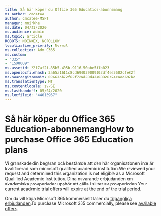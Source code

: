 ```yaml
---
title: Så här köper du Office 365 Education-abonnemang
ms.author: cmcatee
author: cmcatee-MSFT
manager: mnirkhe
ms.date: 04/21/2020
ms.audience: Admin
ms.topic: article
ROBOTS: NOINDEX, NOFOLLOW
localization_priority: Normal
ms.collection: Adm_O365
ms.custom:
- "335"
- "1500009"
ms.assetid: 22f7af2f-85b5-405b-9116-50abe531b023
ms.openlocfilehash: 3a65a1611c8cd694039009303df4ea3602cfe82f
ms.sourcegitcommit: 69663ab72f62f72ad28d43a08328c74caaa697bc
ms.translationtype: MT
ms.contentlocale: sv-SE
ms.lasthandoff: 05/04/2020
ms.locfileid: "44016967"
---
```

# <a name="how-to-purchase-office-365-education-plans"></a><span data-ttu-id="025f6-102">Så här köper du Office 365 Education-abonnemang</span><span class="sxs-lookup"><span data-stu-id="025f6-102">How to purchase Office 365 Education plans</span></span>

<span data-ttu-id="025f6-103">Vi granskade din begäran och bestämde att den här organisationen inte är kvalificerad som microsoft qualified academic institution.</span><span class="sxs-lookup"><span data-stu-id="025f6-103">We reviewed your request and determined this organization is not eligible as a Microsoft Qualified Academic Institution.</span></span> <span data-ttu-id="025f6-104">Dina nuvarande erbjudanden om akademiska provperioder upphör att gälla i slutet av provperioden.</span><span class="sxs-lookup"><span data-stu-id="025f6-104">Your current academic trial offers will expire at the end of the trial period.</span></span>
  
<span data-ttu-id="025f6-105">Om du vill köpa Microsoft 365 kommersiellt läser du [tillgängliga erbjudanden](https://go.microsoft.com/fwlink/p/?linkid=868433).</span><span class="sxs-lookup"><span data-stu-id="025f6-105">To purchase Microsoft 365 commercially, please see [available offers](https://go.microsoft.com/fwlink/p/?linkid=868433).</span></span>  